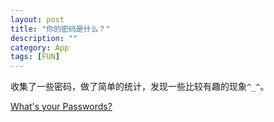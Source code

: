 ```yaml
---
layout: post
title: "你的密码是什么？"
description: ""
category: App
tags: [FUN]
---
```

收集了一些密码，做了简单的统计，发现一些比较有趣的现象`^_^`。

[What's your Passwords?](/extra/fun/password/visu.html)
